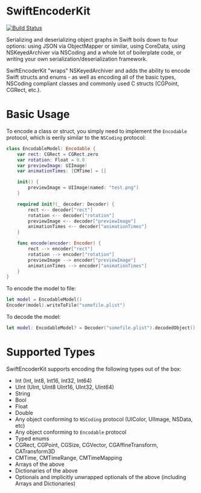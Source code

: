 SwiftEncoderKit
===============
[![Build Status](https://travis-ci.org/Interfacelab/SwiftEncoderKit.svg?branch=master)](https://travis-ci.org/Hearst-DD/ObjectMapper)

Serializing and deserializing object graphs in Swift boils down to four options: using JSON via ObjectMapper or similar, using CoreData, using NSKeyedArchiver via NSCoding and a whole lot of boilerplate code, or writing your own serialization/deserialization framework.

SwiftEncoderKit "wraps" NSKeyedArchiver and adds the ability to encode Swift structs and enums - as well as encoding all of the basic types, NSCoding compliant classes and commonly used C structs (CGPoint, CGRect, etc.).


# Basic Usage

To encode a class or struct, you simply need to implement the `Encodable` protocol, which is eerily similar to the `NSCoding` protocol:


```swift
class EncodableModel: Encodable {
    var rect: CGRect = CGRect.zero
    var rotation: Float = 0.0
    var previewImage: UIImage!
    var animationTimes: [CMTime] = []

    init() {
        previewImage = UIImage(named: "test.png")
    }

    required init?(_ decoder: Decoder) {
        rect <-- decoder["rect"]
        rotation <-- decoder["rotation"]
        previewImage <-- decoder["previewImage"]
        animationTimes <-- decoder["animationTimes"]
    }

    func encode(encoder: Encoder) {
        rect --> encoder["rect"]
        rotation --> encoder["rotation"]
        previewImage --> encoder["previewImage"]
        animationTimes --> encoder["animationTimes"]
    }
}
```

To encode the model to file:

```swift
let model = EncodableModel()
Encoder(model).writeToFile("somefile.plist")
```

To decode the model:

```swift
let model: EncodableModel? = Decoder("somefile.plist").decodedObject()
```


# Supported Types

SwiftEncoderKit supports encoding the following types out of the box:

- Int (Int, Int8, Int16, Int32, Int64)
- UInt (UInt, UInt8 UInt16, UInt32, UInt64)
- String
- Bool
- Float
- Double
- Any object conforming to `NSCoding` protocol (UIColor, UIImage, NSData, etc)
- Any object conforming to `Encodable` protocol
- Typed enums
- CGRect, CGPoint, CGSize, CGVector, CGAffineTransform, CATransform3D
- CMTime, CMTimeRange, CMTimeMapping
- Arrays of the above
- Dictionaries of the above
- Optionals and implicitly unwrapped optionals of the above (including Arrays and Dictionaries)



